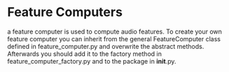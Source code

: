 # Feature Computers

a feature computer is used to compute audio features. To create your own feature
computer you can inherit from the general FeatureComputer class defined in
feature_computer.py and overwrite the abstract methods.
Afterwards you should add it to the factory method in
feature_computer_factory.py and to the package in __init__.py.
